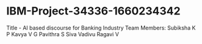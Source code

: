 # IBM-Project-34336-1660234342

Title - AI based discourse for Banking Industry
Team Members:
Subiksha K P
Kavya V G
Pavithra S
Siva Vadivu Ragavi V
